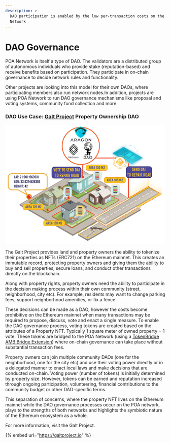 ```yaml
---
description: >-
  DAO participation is enabled by the low per-transaction costs on the POA
  Network
---
```


# DAO Governance

POA Network is itself a type of DAO. The validators are a distributed group of autonomous individuals who provide stake \(reputation-based\) and receive benefits based on participation. They participate in on-chain governance to decide network rules and functionality. 

Other projects are looking into this model for their own DAOs, where participating members also run network nodes.In addition, projects are using POA Network to run DAO governance mechanisms like proposal and voting systems, community fund collection and more.

### DAO Use Case: [Galt Project](https://galtproject.io/) Property Ownership DAO

![](../.gitbook/assets/aragon1.png)

The Galt Project provides land and property owners the ability to tokenize their properties as NFTs \(ERC721\) on the Ethereum mainnet. This creates an immutable record, protecting property owners and giving them the ability to buy and sell properties, secure loans, and conduct other transactions directly on the blockchain.

Along with property rights, property owners need the ability to participate in the decision making process within their own community \(street, neighborhood, city etc\). For example, residents may want to change parking fees, support neighborhood amenities, or fix a fence. 

These decisions can be made as a DAO, however the costs become prohibitive on the Ethereum mainnet when many transactions may be required to propose, discuss, vote and enact a single measure. To enable the DAO governance process, voting tokens are created based on the attributes of a Property NFT. Typically 1 square meter of owned property = 1 vote. These tokens are bridged to the POA Network \(using a [TokenBridge AMB Bridge Extension](https://docs.tokenbridge.net/amb-bridge/about-amb-bridge)\) where on-chain governance can take place without substantial transaction fees.  

Property owners can join multiple community DAOs \(one for the neighborhood, one for the city etc\) and use their voting power directly or in a delegated manner to enact local laws and make decisions that are conducted on-chain. Voting power \(number of tokens\) is initially determined by property size. However, tokens can be earned and reputation increased through ongoing participation, volunteering, financial contributions to the community budget or other DAO-specific terms.

This separation of concerns, where the property NFT lives on the Ethereum mainnet while the DAO governance processes occur on the POA network, plays to the strengths of both networks and highlights the symbiotic nature of the Ethereum ecosystem as a whole.

For more information, visit the Galt Project.

{% embed url="https://galtproject.io" %}

 

